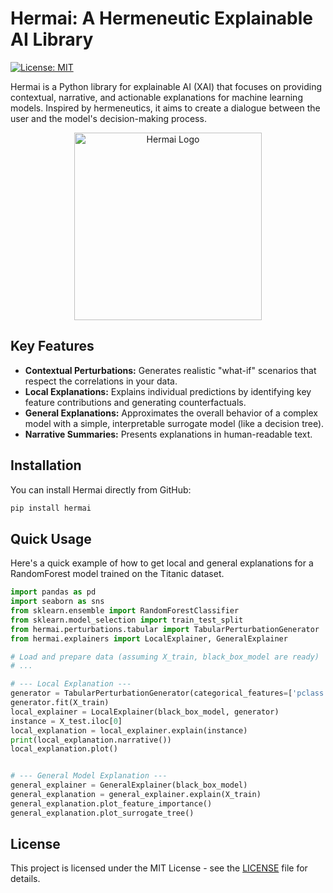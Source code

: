 # Hermai: A Hermeneutic Explainable AI Library

[![License: MIT](https://img.shields.io/badge/License-MIT-yellow.svg)](https://opensource.org/licenses/MIT)

Hermai is a Python library for explainable AI (XAI) that focuses on providing contextual, narrative, and actionable explanations for machine learning models. Inspired by hermeneutics, it aims to create a dialogue between the user and the model's decision-making process.
<p align="center">
  <img src="https://cdn.jsdelivr.net/gh/BilgisayarKavramlari/hermai@main/hermai_wide.png" alt="Hermai Logo" width="300"/>
</p>


## Key Features

- **Contextual Perturbations:** Generates realistic "what-if" scenarios that respect the correlations in your data.
- **Local Explanations:** Explains individual predictions by identifying key feature contributions and generating counterfactuals.
- **General Explanations:** Approximates the overall behavior of a complex model with a simple, interpretable surrogate model (like a decision tree).
- **Narrative Summaries:** Presents explanations in human-readable text.

## Installation

You can install Hermai directly from GitHub:

```bash
pip install hermai
```

## Quick Usage

Here's a quick example of how to get local and general explanations for a RandomForest model trained on the Titanic dataset.

```python
import pandas as pd
import seaborn as sns
from sklearn.ensemble import RandomForestClassifier
from sklearn.model_selection import train_test_split
from hermai.perturbations.tabular import TabularPerturbationGenerator
from hermai.explainers import LocalExplainer, GeneralExplainer

# Load and prepare data (assuming X_train, black_box_model are ready)
# ...

# --- Local Explanation ---
generator = TabularPerturbationGenerator(categorical_features=['pclass', 'sex', 'embarked'])
generator.fit(X_train)
local_explainer = LocalExplainer(black_box_model, generator)
instance = X_test.iloc[0]
local_explanation = local_explainer.explain(instance)
print(local_explanation.narrative())
local_explanation.plot()


# --- General Model Explanation ---
general_explainer = GeneralExplainer(black_box_model)
general_explanation = general_explainer.explain(X_train)
general_explanation.plot_feature_importance()
general_explanation.plot_surrogate_tree()
```

## License

This project is licensed under the MIT License - see the [LICENSE](LICENSE) file for details.
